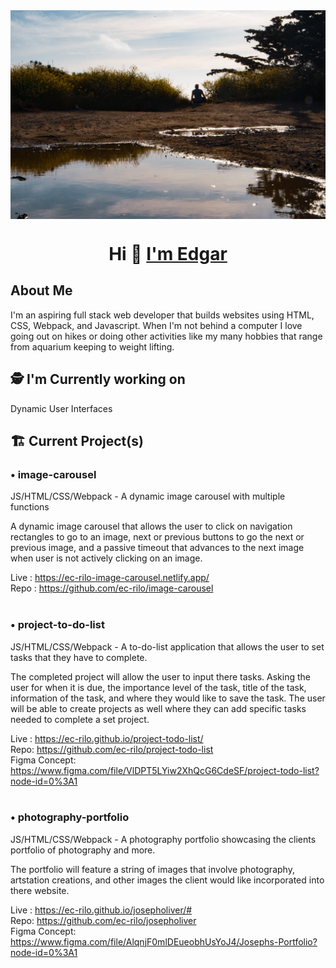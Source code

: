 <img src="images/Background.jpg" alt="Edgar sitting outside during golden hour" align="center">
<h1 align="center">Hi 👋 <a href="https://edgar-carrillo.com/">I'm Edgar</a></h1>

## About Me
I'm an aspiring full stack web developer that builds websites using HTML, CSS, Webpack, and Javascript. When I'm not behind a computer I love going out on hikes or doing other activities like my many hobbies that range from aquarium keeping to weight lifting. 
<br>
## 🕵️ I'm Currently working on
Dynamic User Interfaces
## 🏗️  Current Project(s)

### • image-carousel
JS/HTML/CSS/Webpack - A dynamic image carousel with multiple functions
<br>
<p>
A dynamic image carousel that allows the user to click on navigation rectangles to go to an image, next or previous buttons to go the next 
or previous image, and a passive timeout that advances to the next image when user is not actively clicking on an image.
</p>

Live : https://ec-rilo-image-carousel.netlify.app/
<br>
Repo : https://github.com/ec-rilo/image-carousel
<br><br>

### • project-to-do-list
JS/HTML/CSS/Webpack - A to-do-list application that allows the user to set tasks that they have to complete.
<br>
<p>
  The completed project will allow the user to input there tasks. Asking the user for when it is due, the importance level of the task, title of the task, information of the task, and where they would like to save the task. The user will be able to create projects as well where they can add specific tasks needed to complete a set project.
</p>

Live : https://ec-rilo.github.io/project-todo-list/
<br>
Repo: https://github.com/ec-rilo/project-todo-list
<br>
Figma Concept: https://www.figma.com/file/VlDPT5LYiw2XhQcG6CdeSF/project-todo-list?node-id=0%3A1
<br><br>

### • photography-portfolio
JS/HTML/CSS/Webpack - A photography portfolio showcasing the clients portfolio of photography and more.
<br>
<p>
  The portfolio will feature a string of images that involve photography, artstation creations, and other images the client would like incorporated into there website.
</p>

Live : https://ec-rilo.github.io/josepholiver/#
<br>
Repo: https://github.com/ec-rilo/josepholiver
<br>
Figma Concept: https://www.figma.com/file/AlqnjF0mlDEueobhUsYoJ4/Josephs-Portfolio?node-id=0%3A1
<br><br>
